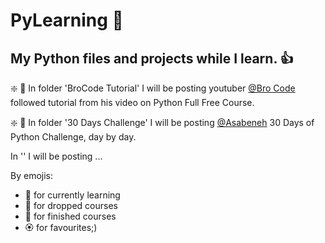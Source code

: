 # PyLearning :dog:
## My Python files and projects while I learn. :+1:

:sparkle: :seedling: In folder 'BroCode Tutorial' I will be posting youtuber [@Bro Code](https://www.youtube.com/@BroCodez) followed tutorial from his video on Python Full Free Course.

:sparkle: :seedling: In folder '30 Days Challenge' I will be posting [@Asabeneh](https://github.com/Asabeneh/30-Days-Of-Python) 30 Days of Python Challenge, day by day.

In '' I will be posting ... 

By emojis: 
- :seedling: for currently learning
- :fallen_leaf: for dropped courses
- :evergreen_tree: for finished courses
- :rosette: for favourites;)
